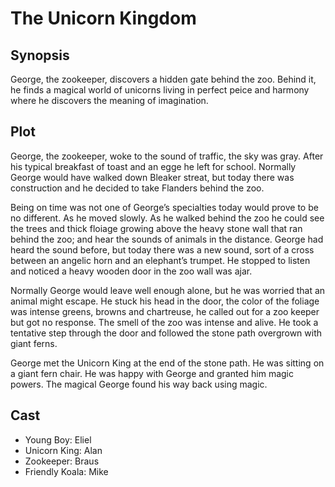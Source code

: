 # The Unicorn Kingdom

## Synopsis

George, the zookeeper, discovers a hidden gate behind the zoo.
Behind it, he finds a magical world of unicorns living in perfect peice and harmony where he discovers the meaning of imagination.

## Plot

George, the zookeeper, woke to the sound of traffic, the sky was gray.
After his typical breakfast of toast and an egge he left for school.
Normally George would have walked down Bleaker streat, but today there was construction and he decided to take Flanders behind the zoo.

Being on time was not one of George’s specialties today would prove to be no different.
As he moved slowly.
As he walked behind the zoo he could see the trees and thick floiage growing above the heavy stone wall that ran behind the zoo; and hear the sounds of animals in the distance.
George had heard the sound before, but today there was a new sound, sort of a cross between an angelic horn and an elephant’s trumpet.
He stopped to listen and noticed a heavy wooden door in the zoo wall was ajar.

Normally George would leave well enough alone, but he was worried that an animal might escape.
He stuck his head in the door, the color of the foliage was intense greens, browns and chartreuse, he called out for a zoo keeper but got no response.
The smell of the zoo was intense and alive.
He took a tentative step through the door and followed the stone path overgrown with giant ferns.

George met the Unicorn King at the end of the stone path.
He was sitting on a giant fern chair. 
He was happy with George and granted him magic powers.
The magical George found his way back using magic.

## Cast

* Young Boy: Eliel
* Unicorn King: Alan
* Zookeeper: Braus
* Friendly Koala: Mike
